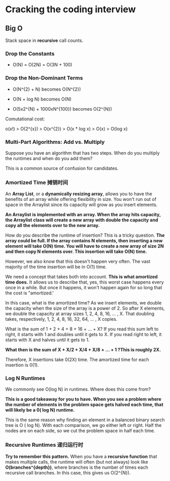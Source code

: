 # Cracking the coding interview

## Big O

Stack space in **recursive** call counts.

### Drop the Constants

- O(N) = O(2N) = O(3N + 100)

### Drop the Non-Dominant Terms

- O(N^{2} + N) becomes O(N^{2})

- O(N + log N) becomes O(N)

- O(5x2^{N} + 1000xN^{100}) becomes O(2^{N})

Comutational cost:

o(x!) > O(2^{x}) > O(x^{2}) > O(x * log x) > O(x) > O(log x)

### Multi-Part Algorithms: Add vs. Multiply

Suppose you have an algorithm that has two steps. When do you multiply the runtimes and when do you add them?

This is a common source of confusion for  candidates.

### Amortized Time 摊销时间

An **Array List**, or a **dynamically resizing array**, allows you to have the benefits of an array while offering flexibility in size. You won't run out of space in the Arraylist since its capacity will grow as you insert elements.

**An Arraylist is implemented with an array. When the array hits capacity, the Arraylist class will create a new array with double the capacity and copy all the elements over to the new array.**

How do you describe the runtime of insertion? This is a tricky question. **The array could be full. If the array contains N elements, then inserting a new element will take O(N) time. You will have to create a new array of size 2N and then copy N elements over. This insertion will take O(N) time.**

However, we also know that this doesn't happen very often. The vast majority of the time insertion will be in O(1) time.

We need a concept that takes both into account. **This is what amortized time does.** It allows us to describe that, yes, this worst case happens every once in a while. But once it happens, it won't happen again for so long that the cost is "amortized.'

In this case, what is the amortized time? As we insert elements, we double the capacity when the size of the array is a power of 2. So after X elements, we double the capacity at array sizes 1, 2, 4, 8, 16, ... , X. That doubling takes, respectively, 1, 2, 4, 8, 16, 32, 64, ... , X copies.

What is the sum of 1 + 2 + 4 + 8 + 16 + ... + X? If you read this sum left to right, it starts with 1 and doubles until it gets to X. If you read right to left, it starts with X and halves until it gets to 1.

**What then is the sum of X + X/2 + X/4 + X/8 + ... + 1 ?This is roughly 2X.**

Therefore, X insertions take 0(2X) time. The amortized time for each insertion is 0(1).

### Log N Runtimes

We commonly see O(log N) in runtimes. Where does this  come from?

**This is a good takeaway for you to have. When you see a problem where the number of elements in the problem space gets halved each time, that will likely be a 0( log N) runtime.**

This is the same reason why finding an element in a balanced binary search tree is O ( log N). With each comparison, we go either left or right. Half the nodes are on each side, so we cut the problem space in half each time.

### Recursive Runtimes 递归运行时

**Try to remember this pattern.** When you have a **recursive function** that makes multiple calls, the runtime will often (but not always) look like **O(branches^{depth})**, where branches is the number of times each recursive call branches. In this case, this gives us O(2^{N}).
